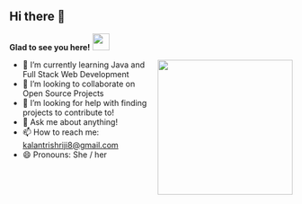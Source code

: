 ## Hi there 👋
**Glad to see you here!** <img src="https://user-images.githubusercontent.com/42779746/144641650-66286e23-31a7-4047-938d-4735f8be9ecd.gif" width="30" height="30" />

<img align="right" width="240" height="240" src="https://user-images.githubusercontent.com/42779746/144643562-2d1a59e5-cdaa-42c0-b01a-1ec9122e35c6.gif">

- 🌱 I’m currently learning Java and Full Stack Web Development
- 👯 I’m looking to collaborate on Open Source Projects
- 🤔 I’m looking for help with finding projects to contribute to!
- 💬 Ask me about anything!
- 📫 How to reach me: kalantrishriji8@gmail.com
- 😄 Pronouns: She / her


<!--
**shrikanta8/shrikanta8** is a ✨ _special_ ✨ repository because its `README.md` (this file) appears on your GitHub profile.

Here are some ideas to get you started:

- 🔭 I’m currently working on ...
- D🌱 I’m currently learning ...

- D🤔 I’m looking for help with ...
- D💬 Ask me about ...
- D📫 How to reach me: ...
- D😄 Pronouns: ...
- ⚡ Fun fact: ...
-->
